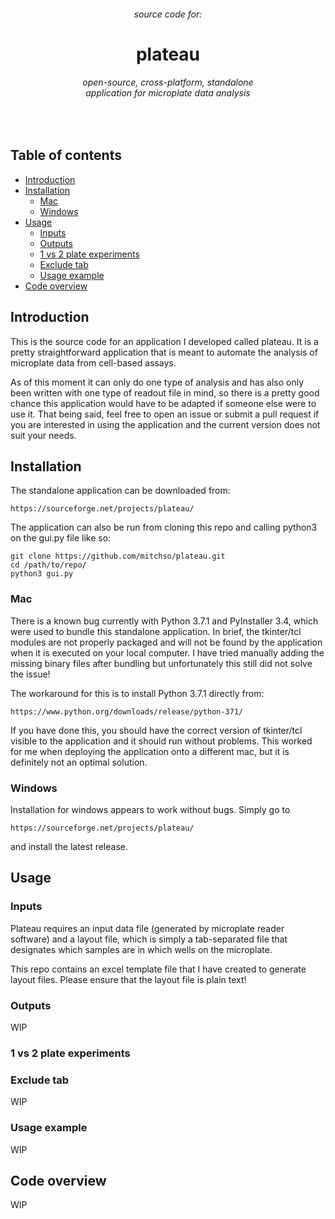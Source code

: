 <p align="center">
<h6 align="center">source code for:</h6>
<h1 align="center">plateau</h1>
<h6 align="center"> open-source, cross-platform, standalone <br> application for microplate data analysis</h6>
</p>
<br>

## Table of contents
- [Introduction](#introduction)
- [Installation](#installation)
	- [Mac](#mac)
	- [Windows](#windows)
- [Usage](#usage)
	- [Inputs](#inputs)
	- [Outputs](#outputs)
	- [1 vs 2 plate experiments](#1-vs-2-plate-experiments)
	- [Exclude tab](#exclude-tab)
	- [Usage example](#usage-example)
- [Code overview](#code-overview)

## Introduction
This is the source code for an application I developed called plateau. It is a pretty straightforward application that is meant to automate the analysis of microplate data from cell-based assays.

As of this moment it can only do one type of analysis and has also only been written with one type of readout file in mind, so there is a pretty good chance this application would have to be adapted if someone else were to use it. That being said, feel free to open an issue or submit a pull request if you are interested in using the application and the current version does not suit your needs.

## Installation

The standalone application can be downloaded from:

```
https://sourceforge.net/projects/plateau/
```

The application can also be run from cloning this repo and calling python3 on the gui.py file like so:

```
git clone https://github.com/mitchso/plateau.git
cd /path/to/repo/
python3 gui.py

```

### Mac
There is a known bug currently with Python 3.7.1 and PyInstaller 3.4, which were used to bundle this standalone application.
In brief, the tkinter/tcl modules are not properly packaged and will not be found by the application when it is executed on your local computer. I have tried manually adding the missing binary files after bundling but unfortunately this still did not solve the issue!

The workaround for this is to install Python 3.7.1 directly from:

```
https://www.python.org/downloads/release/python-371/
```
If you have done this, you should have the correct version of tkinter/tcl visible to the application and it should run without problems. This worked for me when deploying the application onto a different mac, but it is definitely not an optimal solution.

### Windows
Installation for windows appears to work without bugs. Simply go to 
```
https://sourceforge.net/projects/plateau/
```
and install the latest release.

## Usage

### Inputs
Plateau requires an input data file (generated by microplate reader software) and a layout file, which is simply a tab-separated file that designates which samples are in which wells on the microplate.

This repo contains an excel template file that I have created to generate layout files. Please ensure that the layout file is plain text!

### Outputs
WIP

### 1 vs 2 plate experiments

### Exclude tab
WIP

### Usage example
WIP

## Code overview
WIP
